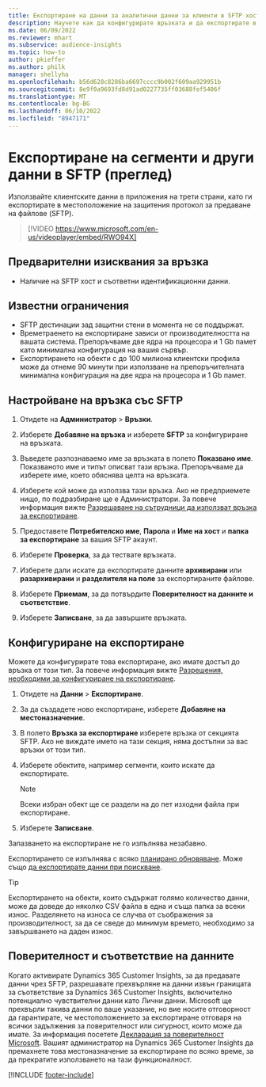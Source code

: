 ```yaml
---
title: Експортиране на данни за аналитични данни за клиенти в SFTP хостове (съдържа видео)
description: Научете как да конфигурирате връзката и да експортирате в SFTP местоположение.
ms.date: 06/09/2022
ms.reviewer: mhart
ms.subservice: audience-insights
ms.topic: how-to
author: pkieffer
ms.author: philk
manager: shellyha
ms.openlocfilehash: b56d628c8286ba6697cccc9b002f609aa929951b
ms.sourcegitcommit: 8e9f0a9693fd8d91ad0227735ff03688fef5406f
ms.translationtype: MT
ms.contentlocale: bg-BG
ms.lasthandoff: 06/10/2022
ms.locfileid: "8947171"
---
```

# <a name="export-segments-and-other-data-to-sftp-preview"></a>Експортиране на сегменти и други данни в SFTP (преглед)

Използвайте клиентските данни в приложения на трети страни, като ги експортирате в местоположение на защитения протокол за предаване на файлове (SFTP).

> [!VIDEO https://www.microsoft.com/en-us/videoplayer/embed/RWO94X]

## <a name="prerequisites-for-connection"></a>Предварителни изисквания за връзка

- Наличие на SFTP хост и съответни идентификационни данни.

## <a name="known-limitations"></a>Известни ограничения

- SFTP дестинации зад защитни стени в момента не се поддържат. 
- Времетраенето на експортиране зависи от производителността на вашата система. Препоръчваме две ядра на процесора и 1 Gb памет като минимална конфигурация на вашия сървър.
- Експортирането на обекти с до 100 милиона клиентски профила може да отнеме 90 минути при използване на препоръчителната минимална конфигурация на две ядра на процесора и 1 Gb памет.

## <a name="set-up-connection-to-sftp"></a>Настройване на връзка със SFTP

1. Отидете на **Администратор** > **Връзки**.

1. Изберете **Добавяне на връзка** и изберете **SFTP** за конфигуриране на връзката.

1. Въведете разпознаваемо име за връзката в полето **Показвано име**. Показваното име и типът описват тази връзка. Препоръчваме да изберете име, което обяснява целта на връзката.

1. Изберете кой може да използва тази връзка. Ако не предприемете нищо, по подразбиране ще е Администратори. За повече информация вижте [Разрешаване на сътрудници да използват връзка за експортиране](connections.md#allow-contributors-to-use-a-connection-for-exports).

1. Предоставете **Потребителско име**, **Парола** и **Име на хост** и **папка за експортиране** за вашия SFTP акаунт.

1. Изберете **Проверка**, за да тествате връзката.

1. Изберете дали искате да експортирате данните **архивирани** или **разархивирани** и **разделителя на поле** за експортираните файлове.

1. Изберете **Приемам**, за да потвърдите **Поверителност на данните и съответствие**.

1. Изберете **Записване**, за да завършите връзката.

## <a name="configure-an-export"></a>Конфигуриране на експортиране

Можете да конфигурирате това експортиране, ако имате достъп до връзка от този тип. За повече информация вижте [Разрешения, необходими за конфигуриране на експортиране](export-destinations.md#set-up-a-new-export).

1. Отидете на **Данни** > **Експортиране**.

1. За да създадете ново експортиране, изберете **Добавяне на местоназначение**.

1. В полето **Връзка за експортиране** изберете връзка от секцията SFTP. Ако не виждате името на тази секция, няма достъпни за вас връзки от този тип.

1. Изберете обектите, например сегменти, които искате да експортирате.

   > [!NOTE]
   > Всеки избран обект ще се раздели на до пет изходни файла при експортиране.

1. Изберете **Записване**.

Запазването на експортиране не го изпълнява незабавно.

Експортирането се изпълнява с всяко [планирано обновяване](system.md#schedule-tab).
Може също [да експортирате данни при поискване](export-destinations.md#run-exports-on-demand).

> [!TIP]
> Експортирането на обекти, които съдържат голямо количество данни, може да доведе до няколко CSV файла в една и съща папка за всеки износ. Разделянето на износа се случва от съображения за производителност, за да се сведе до минимум времето, необходимо за завършването на даден износ.

## <a name="data-privacy-and-compliance"></a>Поверителност и съответствие на данните

Когато активирате Dynamics 365 Customer Insights, за да предавате данни чрез SFTP, разрешавате прехвърляне на данни извън границата за съответствие за Dynamics 365 Customer Insights, включително потенциално чувствителни данни като Лични данни. Microsoft ще прехвърли такива данни по ваше указание, но вие носите отговорност да гарантирате, че местоположението за експортиране отговаря на всички задължения за поверителност или сигурност, които може да имате. За информация посетете [Декларация за поверителност Microsoft](https://go.microsoft.com/fwlink/?linkid=396732).
Вашият администратор на Dynamics 365 Customer Insights да премахнете това местоназначение за експортиране по всяко време, за да прекратите използването на тази функционалност.

[!INCLUDE [footer-include](includes/footer-banner.md)]
